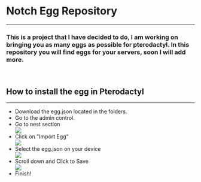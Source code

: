 <h1>Notch Egg Repository</h1>
<hr>
<h3>This is a project that I have decided to do, I am working on bringing you as many eggs as possible for pterodactyl. In this repository you will find eggs for your servers, soon I will add more.</h3>
<br>
<h2>How to install the egg in Pterodactyl</h2>
<hr>
<ul>
  <li>Download the egg.json located in the folders.</li>
  <li>Go to the admin control.</li>
  <li>Go to nest section</li>
  <img src="https://i.ibb.co/xXjQ2ZQ/nest.png">
  <li>Click on "Import Egg"</li>
  <img src="https://i.ibb.co/HXcNNq1/import.png">
  <li>Select the egg.json on your device</li>
  <img src="https://i.ibb.co/YD303Wm/importf.png">
  <li>Scroll down and Click to Save</li>
  <img src="https://i.ibb.co/q7Sj4QN/save.png">
  <li>Finish!</li>
</ul>
